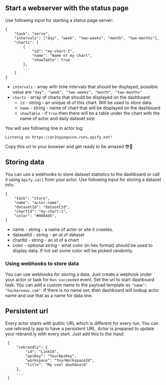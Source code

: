 ## Start a webserver with the status page

Use following input for starting a status page server:

```
{
    "task": "serve",
    "intervals": ["day", "week", "two-weeks", "month", "two-months"],
    "charts": [
        {
            "id": "my-chart-1",
            "name": "Name of my chart",
            "showTable": true
        },
        ...
    ]
}
```

- `intervals` - array with time intervals that should be displayed, possible value are `"day", "week", "two-weeks", "month", "two-months"`
- `charts` - array of charts that should be displayed on the dashboard
    - `id` - string - an unique id of this chart. Will be used to store data. 
    - `name` - string - name of chart that will be displayed on the dashboard
    - `showTable` - if `true` then there will be a table under the chart with the name of actor and daily dataset size

You will see following line in actor log:

```
Listenig on https://ar2nyyoqxcnn.runs.apify.net!
```

Copy this url to your browser and get ready to be amazed 😎🍿

## Storing data

You can use a webhooks to store dataset statistics to the dashboard or call it using `Apify.call` from your actor.
Use following input for storing a dataset info:

```
{
    "task": "store",
    "name": "actor-name",
    "datasetId": "datasetId",
    "chartId": "my-chart-1",
    "color": "#0084d5",
}
```

- name - string - a name of actor or site it crawles.
- datasetId - string - an id of dataset
- chartId - string - an id of a chart
- color - optional string - what color (in hex format) should be used to display data. If not set some color will be picked randomly.

### Using webhooks to store data

You can use webhooks for storing a data. Just create a webhook under your actor or task for `Run succeeded` event.
Set the url to start dashboard task. You can add a custom name to the payload template as `"name": "hackernews.com"`.
If there is no name set, then dashboard will lookup actor name and use that as a name for data line.

## Persistent url

Every actor starts with public URL which is different for every run. 
You can use rebrand.ly app to have a persistent URL. 
Actor is prepared to update your rebrand.ly with every start. Just add this to the input:

```
 {
     "rebrandly": {
         "id": "LinkId",
         "apiKey": "YourApiKey",
         "workspace": "YourWorkspaceId",
         "title": "My cool dashboard"
     },
     ...
 }
```
